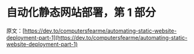 # 自动化静态网站部署，第 1 部分

原文：[https://dev.to/computersfearme/automating-static-website-deployment-part-1](https://dev.to/computersfearme/automating-static-website-deployment-part-1)